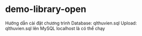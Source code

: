 # demo-library-open
Hướng dẫn cài đặt chương trình
Database: qlthuvien.sql
Upload: qlthuvien.sql lên MySQL localhost là có thể chạy

